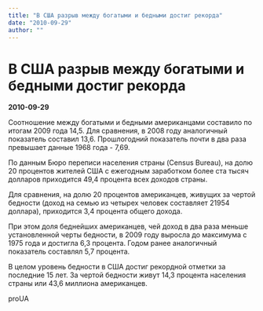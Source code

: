 ```yaml
---
title: "В США разрыв между богатыми и бедными достиг рекорда"
date: "2010-09-29"
author: ""
---
```


# В США разрыв между богатыми и бедными достиг рекорда

**2010-09-29** 

Соотношение между богатыми и бедными американцами составило по итогам 2009 года 14,5. Для сравнения, в 2008 году аналогичный показатель составил 13,6. Прошлогодний показатель почти в два раза превышает данные 1968 года - 7,69.

По данным Бюро переписи населения страны (Census Bureau), на долю 20 процентов жителей США с ежегодным заработком более ста тысяч долларов приходится 49,4 процента всех доходов страны.

Для сравнения, на долю 20 процентов американцев, живущих за чертой бедности (доход на семью из четырех человек составляет 21954 доллара), приходится 3,4 процента общего дохода.

При этом доля беднейших американцев, чей доход в два раза меньше установленной черты бедности, в 2009 году выросла до максимума с 1975 года и достигла 6,3 процента. Годом ранее аналогичный показатель составлял 5,7 процента.

В целом уровень бедности в США достиг рекордной отметки за последние 15 лет. За чертой бедности живут 14,3 процента населения страны или 43,6 миллиона американцев.

proUA